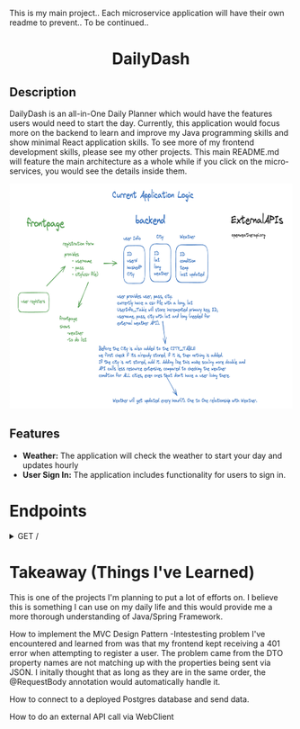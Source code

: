 This is my main project.. 
Each microservice application will have their own readme to prevent..
To be continued.. 


<h1 align='center'>
  DailyDash 
</h1>


<h2>Description</h2>

DailyDash is an all-in-One Daily Planner which would have the features users would need to start the day. Currently, this application would focus more on the backend to learn and improve my Java programming skills and show minimal React application skills. To see more of my frontend development skills, please see my other projects. This main README.md will feature the main architecture as a whole while if you click on the micro-services, you would see the details inside them. 

<div align='center'>
	<img src="https://github.com/KenMain5/DashHub/blob/6f22d864f903cf7c693e5308f4ef689fb91a505b/server/dailydash/src/main/resources/githubReadMe/InitialApplicationLogic.png" height="400"> 
</div>


<h2>Features</h2>

<div>
  <ul>
    <li><strong>Weather:</strong> The application will check the weather to start your day and updates hourly </li>
    <li><strong>User Sign In:</strong> The application includes functionality for users to sign in. </li>  </ul>
</div>



# Endpoints
<details>
  <summary>GET /</summary>
  <br>
  <div>
	This is the endpoint that the client request gets sent to when initially access the website. The RestController will receive this client request and 
    at the moment will just send the daily weather information that we receive from the external API "https://openweathermap.org/". 
      - Planning to create a function that would only send back the necessary information, as well as a way to save this to the database.
      - Hourly checks so that it gets updated 
  </div>
  <br>
</details>


# Takeaway (Things I've Learned)
This is one of the projects I'm planning to put a lot of efforts on. I believe this is something I can use on my daily life and this would provide me a 
more thorough understanding of Java/Spring Framework. 
  
How to implement the MVC Design Pattern
	-Intestesting problem I've encountered and learned from was that my frontend kept receiving a 401 error when attempting to register a user. The problem came 		from the DTO property names are not matching up with the properties being sent via JSON. I initally thought that as long as they are in the same order, the 		@RequestBody annotation would automatically handle it. 
  
How to connect to a deployed Postgres database and send data. 
    
How to do an external API call via WebClient 

